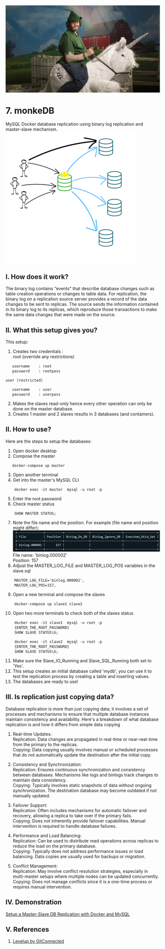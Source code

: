 ![Logo](images/erlich.png)
# 7. monkeDB 
MySQL Docker database replication using binary log replication and master-slave mechanism.
![Illustration](images/illustration.gif)

## I. How does it work?
The binary log contains “events” that describe database changes such as table creation operations or changes to table data. For replication, the binary log on a replication source server provides a record of the data changes to be sent to replicas. The source sends the information contained in its binary log to its replicas, which reproduce those transactions to make the same data changes that were made on the source.


## II. What this setup gives you?
This setup:
 1. Creates two credentials :\
    root (override any restrictions)
 ```
    username    : root
    password    : rootpass
 ```
    user (restricted)
 ```
    username    : user
    password    : userpass
 ```
 2. Makes the slaves read-only hence every other operation can only be done on the master database.
 3. Creates 1 master and 2 slaves results in 3 databases (and containers).

## II. How to use?
Here are the steps to setup the databases:
 1. Open docker desktop
 2. Compose the master
 ```
    docker-compose up master
 ```
 3. Open another terminal
 4. Get into the master's MySQL CLI
```
    docker exec -it master  mysql -u root -p
```
5. Enter the root password
6. Check master status
```
    SHOW MASTER STATUS;
```
7. Note the file name and the position. For example (file name and position might differ):
![Binary Log](images/binlog.png)
File name: 'binlog.000002'\
Position: 157
8. Adjust the MASTER_LOG_FILE and MASTER_LOG_POS variables in the slave.sql
```
    MASTER_LOG_FILE='binlog.000002',
    MASTER_LOG_POS=157,
```
9. Open a new terminal and compose the slaves
```
    docker-compose up slave1 slave2
```
10. Open two more terminals to check both of the slaves status
```
    docker exec -it slave1  mysql -u root -p
    {ENTER_THE_ROOT_PASSWORD}
    SHOW SLAVE STATUS\G;
```
```
    docker exec -it slave2  mysql -u root -p
    {ENTER_THE_ROOT_PASSWORD}
    SHOW SLAVE STATUS\G;
```
11. Make sure the Slave_IO_Running and Slave_SQL_Running both set to 'Yes'.
12. This setup creates an initial database called 'mydb', you can use it to test the replication process by creating a table and inserting values.
13. The databases are ready to use!


## III. Is replication just copying data?
Database replication is more than just copying data; it involves a set of processes and mechanisms to ensure that multiple database instances maintain consistency and availability. Here's a breakdown of what database replication is and how it differs from simple data copying
1. Real-time Updates:\
Replication: Data changes are propagated in real-time or near-real-time from the primary to the replicas.\
Copying: Data copying usually involves manual or scheduled processes that do not automatically update the destination after the initial copy.

2. Consistency and Synchronization:\
Replication: Ensures continuous synchronization and consistency between databases. Mechanisms like logs and binlogs track changes to maintain data consistency.\
Copying: Typically involves static snapshots of data without ongoing synchronization. The destination database may become outdated if not manually updated.

3. Failover Support:\
Replication: Often includes mechanisms for automatic failover and recovery, allowing a replica to take over if the primary fails.\
Copying: Does not inherently provide failover capabilities. Manual intervention is required to handle database failures.

4. Performance and Load Balancing:\
Replication: Can be used to distribute read operations across replicas to reduce the load on the primary database.\
Copying: Typically does not address performance issues or load balancing. Data copies are usually used for backups or migration.

5. Conflict Management:\
Replication: May involve conflict resolution strategies, especially in multi-master setups where multiple nodes can be updated concurrently.\
Copying: Does not manage conflicts since it is a one-time process or requires manual intervention.


## IV. Demonstration
[Setup a Master-Slave DB Replication with Docker and MySQL](https://www.youtube.com/watch?v=tp0bz5YybHs)


## V. References
1. [Levelup by GitConnected](https://levelup.gitconnected.com/)